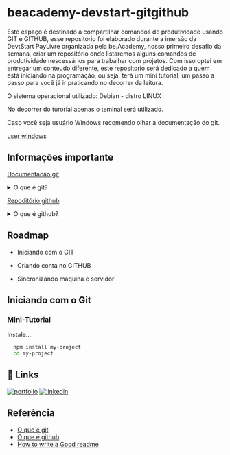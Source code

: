 # beacademy-devstart-gitgithub

Este espaço é destinado a compartilhar comandos de produtividade usando GIT e GITHUB, esse repositório foi elaborado durante a imersão da DevtStart PayLivre organizada pela be.Academy, nosso primeiro desafio da semana, criar um repositório onde listaremos alguns comandos de produtividade nescessários para trabalhar com projetos.
Com isso optei em entregar um conteudo diferente, este repositorio será dedicado a quem está iniciando na programação, ou seja, terá um mini tutorial, um passo a passo para você já ir praticando no decorrer da leitura.

O sistema operacional utilizado: Debian - distro LINUX

No decorrer do turorial apenas o teminal será utilizado.

Caso você seja usuário Windows recomendo olhar a documentação do git.

[user windows](https://git-scm.com/download/win)
## Informações importante

[Documentação git](https://git-scm.com/)

<details>
<summary> O que é git?</summary>
  <br>

Antes de ser direto na resposta, o git surgiu de uma nescessidade, se você ja é familiarizado com os sistemas operacionais disponiveis no mercado como Microsoft, Apple, Android, Linux e outros, todos passaram por processos de desenvolvimento para se tornarem o que são hoje, varias frentes de desenvolvimento foram construidas para estruturar as funcionalidades disponiveis tanto para hadware como software, para que fosse possivel todas as equipes poderem trabalhar em conjunto organizando-se, dividindo tarefas, interligando cada parte desenvolvida separadamente, controlar melhorias e outras coisas que envolvem esses processos, outras ferramentas eram nescessárias para organizar isso tudo.

O GIT é um sistema de versionamento, foi desenvolvido pelo próprio idealizador do LINUX, **Linus Torvalds** durante o desenvolvimento do KERNEL(nucleo) do LINUX em conjunto com outros desenvolvedores, na época,surgiram vários softwares que prometiam agilizar os processos dentro desses times de desenvolvimento, essas ferramentas eram conhecidas como software proprietários, ou seja, se pagava pelo uso, e muitos desses softwares acabavam sendo descontinuados, não recebiam atualizações, cancelavam assinaturas e por ai vai, uma caos total para as equipes de desenvolvimento.

Então o próprio Linus Torvalds depois de ter feito engenharia reversa no sistema de controle usado na época, uma tentativa de pedir ajuda a quem estivesse monitorando o uso do sistema em algum lugar, ele e sua equipe iniciaram o desenvolviento de um sistema que fosse melhor e que suprisse as nescessidades do time de desnvovlimento.

>De qualquer forma, os SCVs que olhei dificultam as coisas. Uma delas (a maior delas, na verdade) que estive trabalhando é fazer este processo ser realmente eficiente. Se leva meio minuto para aplicar um patch e ainda lembrar o que mudou, etc (e francamente, isso é rápido para a maioria dos SCVs por aí para um projeto do tamanho do Linux), daí uma série de 250 e-mails (que não é estranho acontecer quando eu sincronizo com o Andrew, por exemplo) demora duas horas. Se um dos patches no meio do processo não é aplicado, as coisas ficam realmente muito feias.
>
>Agora, o BK (BitKeeper) não era um inferno também (na verdade, comparado com todo o resto, o BK é um inferno em velocidade, geralmente em uma ou duas ordens de magnitude), e levou cerca de 10-15 segundos por e-mail quando mesclei meus arquivos com o Andrew. MESMO ASSIM, com o BK isso não era um problema tão grande, visto que mesclas de arquivos de BK←>BK eram tão fáceis, eu nunca precisei das lentas mesclas por e-mail com nenhum dos outros desenvolvedores principais. Então um "mesclador" de um SCV baseado em patches precisaria ser realmente mais rápido que o BK. O que realmente é extremamente difícil.
>
>Então eu estou escrevendo alguns scripts para tentar alinhar tudo mais rápido. Indicações iniciais são de que eu poderei fazer isso tão rápido quanto eu aplico patches, mas para ser franco, estou no máximo com metade pronto, e se eu estiver na direção errada, talvez essa não seja a mais pura verdade. De qualquer forma, a razão de que eu consigo criar tudo isso tão rápido é que meus scripts não serão um SCV, serão tipo um "registro de estado do Linus" bem específico. Isso vai fazer minhas mesclas lineares de patches muito mais eficientes no tempo, e nestas condições, possível.
>
>(Se a aplicação de um patch demora três segundos, até mesmo uma série grande de patches não é um problema: se eu for notificado em um minuto ou dois que falhou na metade do caminho, sem problemas, eu posso então simplesmente arrumar manualmente. É por isso que a latência é crítica - se eu tivesse que fazer as coisas efetivamente "desconectado", eu não poderia, por definição, arrumar as coisas quando problemas aparecessem).
  
</details>

[Repoditório github](https://github.com)

<details>
  
<summary> O que é github? </summary>
  <br>
  
É dificil definir o que se tornou o github, mas de fato é definida como uma platforma de trabalho para qualquer um com conexão a internet e que precise guardar seus projetos e compartilha-los com o mundo, github tembém é conhecida como repositório, já que a mesma armazena uma serie de coisas.
  
Uma plataforma para times criarem seus projetos emm um unico lugar, a plataforma possui inumeras ferramentas para produção, aprendizagem, monitoramento, também é usada como uma rede social para desenvolvedores enfim é um montão de coisa juntas.
</details>

## Roadmap

- Iniciando com o GIT

- Criando conta no GITHUB

- Sincronizando máquina e servidor


## Iniciando com o Git

### Mini-Tutorial

Instale....

```bash
  npm install my-project
  cd my-project
```
    
## 🔗 Links
[![portfolio](https://img.shields.io/badge/my_portfolio-000?style=for-the-badge&logo=ko-fi&logoColor=white)](https://github.com/neresfabio)
[![linkedin](https://img.shields.io/badge/linkedin-0A66C2?style=for-the-badge&logo=linkedin&logoColor=white)](https://www.linkedin.com/in/fabioneresdejesus/)

## Referência

 - [O que é git](https://pt.wikipedia.org/wiki/Git)
 - [O que é github](https://www.hostinger.com.br/tutoriais/o-que-github)
 - [How to write a Good readme](https://bulldogjob.com/news/449-how-to-write-a-good-readme-for-your-github-project)
